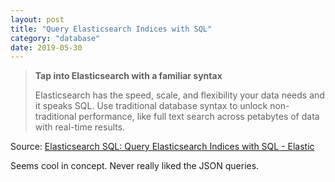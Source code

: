 ```yaml
---
layout: post
title: "Query Elasticsearch Indices with SQL"
category: "database"
date: 2019-05-30
---
```


> **Tap into Elasticsearch with a familiar syntax**
>
> Elasticsearch has the speed, scale, and flexibility your data needs  and it speaks SQL. Use traditional database syntax to unlock non-traditional performance, like full text search across petabytes of data with real-time results.

Source: [Elasticsearch SQL: Query Elasticsearch Indices with SQL - Elastic](https://www.elastic.co/products/stack/elasticsearch-sql)

Seems cool in concept.  Never really liked the JSON queries.
